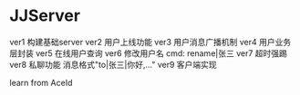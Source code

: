 # JJServer
ver1 构建基础server
ver2 用户上线功能
ver3 用户消息广播机制
ver4 用户业务层封装
ver5 在线用户查询
ver6 修改用户名 cmd: rename|张三
ver7 超时强踢
ver8 私聊功能 消息格式"to|张三|你好,..."
ver9 客户端实现



learn from AceId